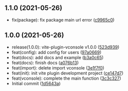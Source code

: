 ## 1.1.0 (2021-05-26)

* fix(package): fix package main url error ([c9965c0](https://github.com/vadxq/vite-plugin-vconsole/commit/c9965c0))



## 1.0.0 (2021-05-26)

* release(1.0.0): vite-plugin-vconsole v1.0.0 ([523d939](https://github.com/vadxq/vite-plugin-vconsole/commit/523d939))
* feat(config): add config for users ([97a0669](https://github.com/vadxq/vite-plugin-vconsole/commit/97a0669))
* feat(docs): add docs and example ([b3a0c65](https://github.com/vadxq/vite-plugin-vconsole/commit/b3a0c65))
* feat(docs): finish docs ([a076b13](https://github.com/vadxq/vite-plugin-vconsole/commit/a076b13))
* feat(import): delete import vconsole ([3e1f7f0](https://github.com/vadxq/vite-plugin-vconsole/commit/3e1f7f0))
* feat(init): init vite plugin development project ([ce147d7](https://github.com/vadxq/vite-plugin-vconsole/commit/ce147d7))
* feat(vconsole): complete the main function ([3c3c327](https://github.com/vadxq/vite-plugin-vconsole/commit/3c3c327))
* Initial commit ([1d5643a](https://github.com/vadxq/vite-plugin-vconsole/commit/1d5643a))



